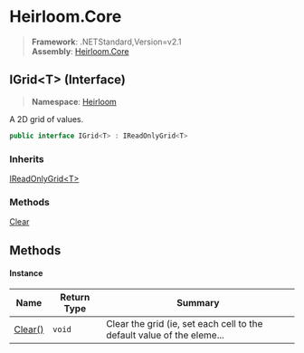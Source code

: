 # Heirloom.Core

> **Framework**: .NETStandard,Version=v2.1  
> **Assembly**: [Heirloom.Core][0]

## IGrid\<T> (Interface)

> **Namespace**: [Heirloom][0]

A 2D grid of values.

```cs
public interface IGrid<T> : IReadOnlyGrid<T>
```

### Inherits

[IReadOnlyGrid\<T>][1]

### Methods

[Clear][2]

## Methods

#### Instance

| Name         | Return Type | Summary                                                                |
|--------------|-------------|------------------------------------------------------------------------|
| [Clear()][2] | `void`      | Clear the grid (ie, set each cell to the default value of the eleme... |

[0]: ../../Heirloom.Core.md
[1]: IReadOnlyGrid[T].md
[2]: IGrid[T]/Clear.md
